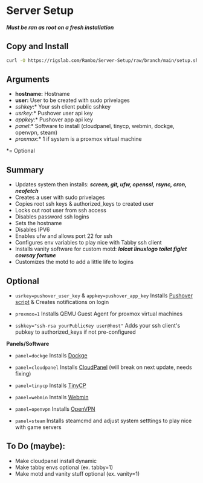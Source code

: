 # Server Setup

***Must be ran as root on a fresh installation***

## Copy and Install

```bash
curl -O https://rigslab.com/Rambo/Server-Setup/raw/branch/main/setup.sh && chmod +x setup.sh && ./setup.sh hostname=HOSTNAME user=USERNAME
```

## Arguments

- **hostname:** Hostname
- **user:** User to be created with sudo privelages
- *sshkey*:* Your ssh client public sshkey
- *usrkey*:* Pushover user api key
- *appkey*:* Pushover app api key
- *panel*:* Software to install (cloudpanel, tinycp, webmin, dockge, openvpn, steam)
- *proxmox*:* 1 if system is a proxmox virtual machine

*= Optional

## Summary

- Updates system then installs: ***screen, git, ufw, openssl, rsync, cron, neofetch***
- Creates a user with sudo privelages
- Copies root ssh keys & authorized_keys to created user
- Locks out root user from ssh access
- Disables password ssh logins
- Sets the hostname
- Disables IPV6
- Enables ufw and allows port 22 for ssh
- Configures env variables to play nice with Tabby ssh client
- Installs vanity software for custom motd: ***lolcat linuxlogo toilet figlet cowsay fortune***
- Customizes the motd to add a little life to logins 

## Optional

- ``usrkey=pushover_user_key`` & ``appkey=pushover_app_key``
Installs [Pushover script](https://rigslab.com/Rambo/Pushover) & Creates notifications on login

- ``proxmox=1``
Installs QEMU Guest Agent for proxmox virtual machines

- ``sshkey="ssh-rsa yourPublicKey user@host"``
Adds your ssh client's pubkey to authorized_keys if not pre-configured

**Panels/Software**
- ``panel=dockge``
Installs [Dockge](https://github.com/louislam/dockge)

- ``panel=cloudpanel``
Installs [CloudPanel](https://cloudpanel.io) (will break on next update, needs fixing)

- ``panel=tinycp``
Installs [TinyCP](https://tinycp.com/)

- ``panel=webmin``
Installs [Webmin](https://tinycp.com/)

- ``panel=openvpn``
Installs [OpenVPN](https://rigslab.com/Rambo/OpenVPN-Installer) 

- ``panel=steam``
Installs steamcmd and adjust system setttings to play nice with game servers


## To Do (maybe):
- Make cloudpanel install dynamic
- Make tabby envs optional (ex. tabby=1)
- Make motd and vanity stuff optional (ex. vanity=1)